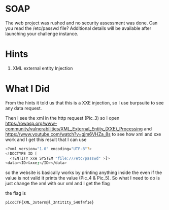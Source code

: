 # SOAP
The web project was rushed and no security assessment was done. Can you read the /etc/passwd file?
Additional details will be available after launching your challenge instance.

# Hints
1. XML external entity Injection

# What I Did

From the hints it told us that this is
a XXE injection, so I use burpsuite to
see any data request.

Then I see the xml in the http request (Pic_3)
so I open https://owasp.org/www-community/vulnerabilities/XML_External_Entity_(XXE)_Processing
and https://www.youtube.com/watch?v=gjm6VHZa_8s
to see how xml and xxe work
and I get this result that I can use

```bash
<?xml version="1.0" encoding="UTF-8"?>
<!DOCTYPE ID [
  <!ENTITY xxe SYSTEM "file:///etc/passwd" >]>
<data><ID>&xxe;</ID></data>
```

so the website is basically works by printing
anything inside the <ID></ID> even
if the value is not valid it prints the value (Pic_4 & Pic_5).
So what I need to do is just change the xml
with our xml and I get the flag

the flag is 

``` picoCTF{XML_3xtern@l_3nt1t1ty_540f4f1e} ```

